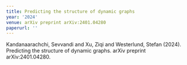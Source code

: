 ```yaml
---
title: Predicting the structure of dynamic graphs
year: '2024'
venue: arXiv preprint arXiv:2401.04280
paperurl: ''
---
```

Kandanaarachchi, Sevvandi and Xu, Ziqi and Westerlund, Stefan (2024). Predicting the structure of dynamic graphs. arXiv preprint arXiv:2401.04280.

